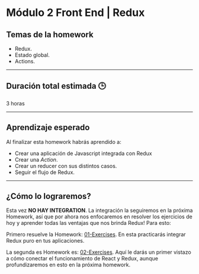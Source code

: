 
# Módulo 2 Front End | Redux

## Temas de la homework

- Redux.
- Estado global.
- Actions.

---

## Duración total estimada 🕒

3 horas

---

## Aprendizaje esperado

Al finalizar esta homework habrás aprendido a:

- Crear una aplicación de Javascript integrada con Redux
- Crear una _Action_.
- Crear un reducer con sus distintos casos.
- Seguir el flujo de Redux.

---

## ¿Cómo lo lograremos?

Esta vez **NO HAY INTEGRATION**. La integración la seguiremos en la próxima Homework, así que por ahora nos enfocaremos en resolver los ejercicios de hoy y aprender todas las ventajas que nos brinda Redux! Para esto:

Primero resuelve la Homework: [01-Exercises](./01%20-%20Exercises/README.md). En esta practicarás integrar Redux puro en tus aplicaciones.

La segunda es Homework es: [02-Exercises](./02%20-%20Exercises-vistazo%20de%20React/README.md). Aquí le darás un primer vistazo a cómo conectar el funcionamiento de React y Redux, aunque profundizaremos en esto en la próxima homework.
